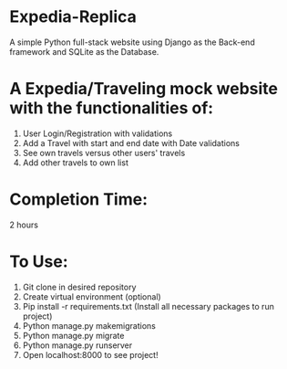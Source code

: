 Expedia-Replica
==============
A simple Python full-stack website using Django as the Back-end framework and SQLite as the Database.

A Expedia/Traveling mock website with the functionalities of:
===========
1) User Login/Registration with validations
2) Add a Travel with start and end date with Date validations
3) See own travels versus other users' travels
4) Add other travels to own list

Completion Time: 
======
2 hours


To Use:
=======
1) Git clone in desired repository
2) Create virtual environment (optional)
3) Pip install -r requirements.txt (Install all necessary packages to run project)
4) Python manage.py makemigrations
5) Python manage.py migrate
6) Python manage.py runserver
7) Open localhost:8000 to see project!
